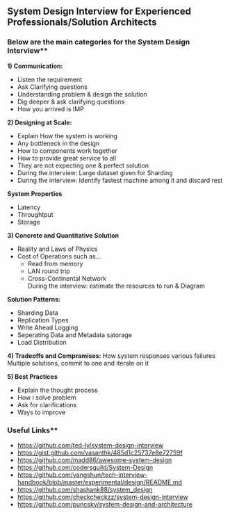 ## System Design Interview for Experienced Professionals/Solution Architects

### Below are the main categories for the System Design Interview**

**1) Communication:**</br> 
- Listen the requirement
- Ask Clarifying questions
- Understanding problem & design the solution</br> 
- Dig deeper & ask clarifying questions</br> 
- How you arrived is IMP</br> 

**2) Designing at Scale:**</br> 
- Explain How the system is working</br> 
- Any bottleneck in the design</br> 
- How to components work together</br> 
- How to provide great service to all</br> 
- They are not expecting one & perfect solution 
- During the interview: Large dataset given for Sharding</br> 
- During the interview: Identify fastest machine among it and discard rest</br> 

**System Properties**
- Latency</br> 
- Throughtput</br> 
- Storage</br> 

**3) Concrete and Quantitative Solution**</br> 
- Reality and Laws of Physics</br> 
- Cost of Operations such as...</br> 
  - Read from memory</br> 
  - LAN round trip</br> 
  - Cross-Continental Network</br> 
During the interview: estimate the resources to run & Diagram</br> 

**Solution Patterns:**
- Sharding Data</br> 
- Replication Types</br> 
- Write Ahead Logging</br> 
- Seperating Data and Metadata satorage</br> 
- Load Distribution

**4) Tradeoffs and Compramises:**
How system responses various failures</br> 
Multiple solutions, commit to one and iterate on it</br> 

**5) Best Practices**</br> 
- Explain the thought process</br> 
- How i solve problem</br> 
- Ask for clarifications</br> 
- Ways to improve</br> 

### Useful Links**
* https://github.com/ted-ly/system-design-interview 
* https://gist.github.com/vasanthk/485d1c25737e8e72759f 
* https://github.com/madd86/awesome-system-design
* https://github.com/codersguild/System-Design
* https://github.com/yangshun/tech-interview-handbook/blob/master/experimental/design/README.md
* https://github.com/shashank88/system_design
* https://github.com/checkcheckzz/system-design-interview
* https://github.com/puncsky/system-design-and-architecture
